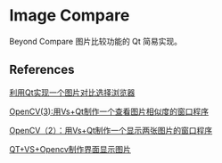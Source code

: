 # Image Compare

Beyond Compare 图片比较功能的 Qt 简易实现。


## References

[利用Qt实现一个图片对比选择浏览器](https://blog.csdn.net/a15005784320/article/details/108151406)

[OpenCV(3):用Vs+Qt制作一个查看图片相似度的窗口程序](https://blog.csdn.net/bingkuoluo/article/details/89389035)

[OpenCV（2）：用Vs+Qt制作一个显示两张图片的窗口程序](https://blog.csdn.net/bingkuoluo/article/details/89318372)

[QT+VS+Opencv制作界面显示图片](https://blog.csdn.net/guanzhen3657/article/details/81812566)